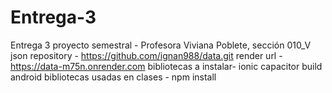 # Entrega-3
Entrega 3 proyecto semestral - Profesora Viviana Poblete, sección 010_V
json repository - https://github.com/ignan988/data.git
render url - https://data-m75n.onrender.com
bibliotecas a instalar- ionic capacitor build android
bibliotecas usadas en clases - npm install


